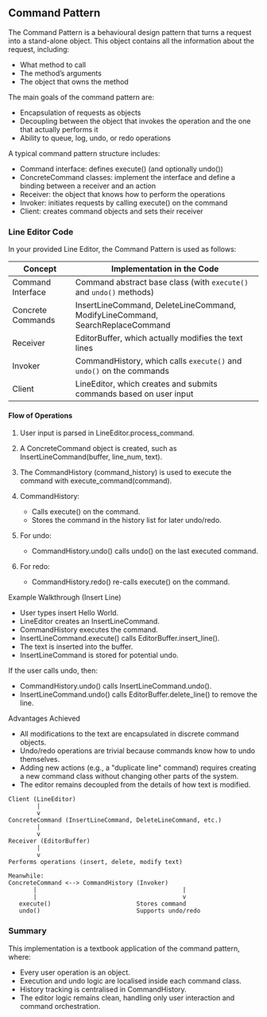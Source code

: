 
## Command Pattern

The Command Pattern is a behavioural design pattern that turns a request into a stand-alone object.
This object contains all the information about the request, including:
- What method to call
- The method’s arguments
- The object that owns the method

The main goals of the command pattern are:
- Encapsulation of requests as objects
- Decoupling between the object that invokes the operation and the one that actually performs it
- Ability to queue, log, undo, or redo operations

A typical command pattern structure includes:
- Command interface: defines execute() (and optionally undo())
- ConcreteCommand classes: implement the interface and define a binding between a receiver and an action
- Receiver: the object that knows how to perform the operations
- Invoker: initiates requests by calling execute() on the command
- Client: creates command objects and sets their receiver


### Line Editor Code

In your provided Line Editor, the Command Pattern is used as follows:

| Concept            | Implementation in the Code                                                    |
|--------------------|-------------------------------------------------------------------------------|
| Command Interface  | Command abstract base class (with `execute()` and `undo()` methods)           |
| Concrete Commands  | InsertLineCommand, DeleteLineCommand, ModifyLineCommand, SearchReplaceCommand |
| Receiver           | EditorBuffer, which actually modifies the text lines                          |
| Invoker            | CommandHistory, which calls `execute()` and `undo()` on the commands          |
| Client             | LineEditor, which creates and submits commands based on user input            |


#### Flow of Operations

1. User input is parsed in LineEditor.process_command.

2. A ConcreteCommand object is created, such as InsertLineCommand(buffer, line_num, text).

3. The CommandHistory (command_history) is used to execute the command with execute_command(command).

4. CommandHistory:
    - Calls execute() on the command.
    - Stores the command in the history list for later undo/redo.

5. For undo:
    - CommandHistory.undo() calls undo() on the last executed command.

6. For redo:
    - CommandHistory.redo() re-calls execute() on the command.

Example Walkthrough (Insert Line)
- User types insert Hello World.
- LineEditor creates an InsertLineCommand.
- CommandHistory executes the command.
- InsertLineCommand.execute() calls EditorBuffer.insert_line().
- The text is inserted into the buffer.
- InsertLineCommand is stored for potential undo.

If the user calls undo, then:
- CommandHistory.undo() calls InsertLineCommand.undo().
- InsertLineCommand.undo() calls EditorBuffer.delete_line() to remove the line.

Advantages Achieved
- All modifications to the text are encapsulated in discrete command objects.
- Undo/redo operations are trivial because commands know how to undo themselves.
- Adding new actions (e.g., a "duplicate line" command) requires creating a new
  command class without changing other parts of the system.
- The editor remains decoupled from the details of how text is modified.

```
Client (LineEditor)
        |
        v
ConcreteCommand (InsertLineCommand, DeleteLineCommand, etc.)
        |
        v
Receiver (EditorBuffer)
        |
        v
Performs operations (insert, delete, modify text)

Meanwhile:
ConcreteCommand <--> CommandHistory (Invoker)
       |                                         |
       |                                         v
   execute()                        Stores command
   undo()                           Supports undo/redo
```

### Summary

This implementation is a textbook application of the command pattern, where:
- Every user operation is an object.
- Execution and undo logic are localised inside each command class.
- History tracking is centralised in CommandHistory.
- The editor logic remains clean, handling only user interaction and command orchestration.
